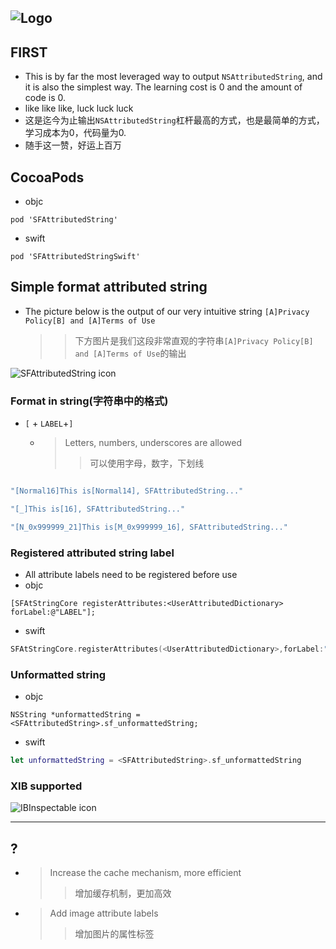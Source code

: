 
![Logo](https://raw.githubusercontent.com/Meterwhite/SFAttributedString/master/Label.png)
---
## FIRST
* This is by far the most leveraged way to output `NSAttributedString`, and it is also the simplest way. The learning cost is 0 and the amount of code is 0.
* like like like, luck luck luck
* 这是迄今为止输出`NSAttributedString`杠杆最高的方式，也是最简单的方式，学习成本为0，代码量为0.
* 随手这一赞，好运上百万

## CocoaPods
- objc
```
pod 'SFAttributedString'
```
- swift
```
pod 'SFAttributedStringSwift'
```

## Simple format attributed string
- The picture below is the output of our very intuitive string `[A]Privacy Policy[B] and [A]Terms of Use`
    >> 下方图片是我们这段非常直观的字符串`[A]Privacy Policy[B] and [A]Terms of Use`的输出
    
![SFAttributedString icon](https://raw.githubusercontent.com/Meterwhite/SFAttributedString/master/EXP.png)

### Format in string(字符串中的格式)
-  `[` + `LABEL`+`]`
    - >Letters, numbers, underscores are allowed
        >> 可以使用字母，数字，下划线

```swift

"[Normal16]This is[Normal14], SFAttributedString..."

"[_]This is[16], SFAttributedString..."

"[N_0x999999_21]This is[M_0x999999_16], SFAttributedString..."

```
    
### Registered attributed string label
- All attribute labels need to be registered before use
- objc
```objc
[SFAtStringCore registerAttributes:<UserAttributedDictionary> forLabel:@"LABEL"];
```
- swift
```swift
SFAtStringCore.registerAttributes(<UserAttributedDictionary>,forLabel:"LABEL")
```

### Unformatted string
- objc
```objc
NSString *unformattedString = <SFAttributedString>.sf_unformattedString;
```
- swift
```swift
let unformattedString = <SFAttributedString>.sf_unformattedString
```

### XIB supported
![IBInspectable icon](https://raw.githubusercontent.com/Meterwhite/SFAttributedString/master/IBEditor.png)

---

## ?
- > Increase the cache mechanism, more efficient
    >> 增加缓存机制，更加高效
- > Add image attribute labels
    >> 增加图片的属性标签
